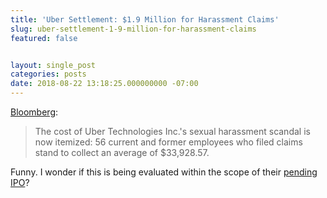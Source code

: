 ```yaml
---
title: 'Uber Settlement: $1.9 Million for Harassment Claims'
slug: uber-settlement-1-9-million-for-harassment-claims
featured: false


layout: single_post
categories: posts
date: 2018-08-22 13:18:25.000000000 -07:00
---
```


[Bloomberg](https://www.bloomberg.com/news/articles/2018-08-21/uber-harassment-settlement-56-workers-to-split-1-9-million):

> The cost of Uber Technologies Inc.'s sexual harassment scandal is now itemized: 56 current and former employees who filed claims stand to collect an average of $33,928.57.

Funny. I wonder if this is being evaluated within the scope of their [pending IPO](https://money.cnn.com/2018/08/21/technology/uber-cfo-nelson-chai/index.html)?

